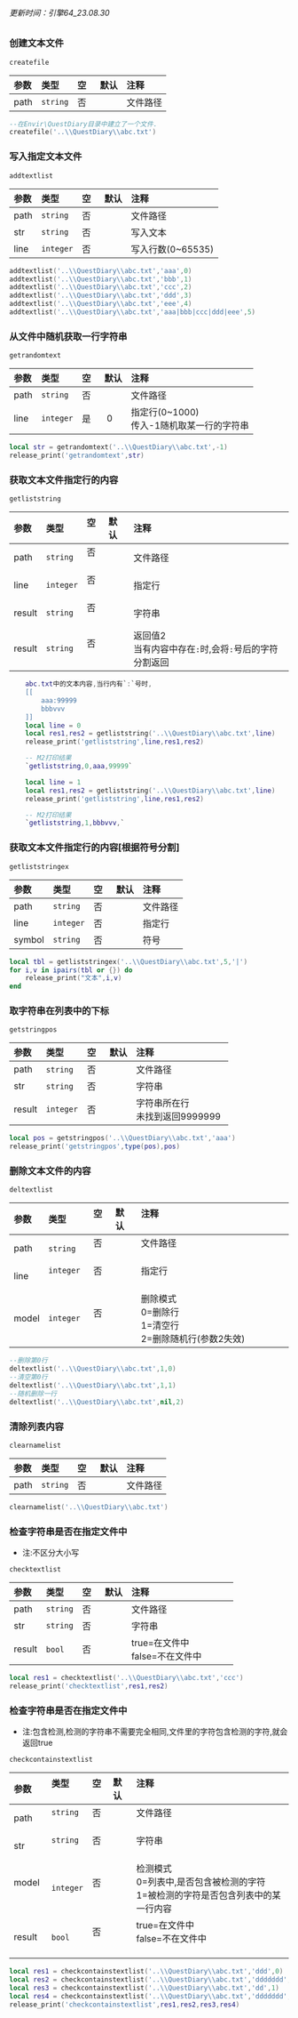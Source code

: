 

###### 更新时间：引擎64_23.08.30



### 创建文本文件

`createfile`

| 参数 | 类型     | 空   | 默认 | 注释     |
| :--- | :------- | :--- | :--- | :------- |
| path | `string` | 否   |      | 文件路径 |
```lua
--在Envir\QuestDiary目录中建立了一个文件.
createfile('..\\QuestDiary\\abc.txt')
```

### 写入指定文本文件

`addtextlist`

| 参数 | 类型     | 空   | 默认 | 注释              |
| :--- | :------- | :--- | :--- | :---------------- |
| path | `string` | 否   |      | 文件路径          |
| str  | `string` | 否   |      | 写入文本          |
| line | `integer` | 否   |      | 写入行数(0~65535) |
```lua
addtextlist('..\\QuestDiary\\abc.txt','aaa',0)
addtextlist('..\\QuestDiary\\abc.txt','bbb',1)
addtextlist('..\\QuestDiary\\abc.txt','ccc',2)
addtextlist('..\\QuestDiary\\abc.txt','ddd',3)
addtextlist('..\\QuestDiary\\abc.txt','eee',4)
addtextlist('..\\QuestDiary\\abc.txt','aaa|bbb|ccc|ddd|eee',5)
```

### 从文件中随机获取一行字符串

`getrandomtext`

| 参数 | 类型     | 空   | 默认 | 注释           |
| :--- | :------- | :--- | :--- | :------------- |
| path | `string` | 否   |      | 文件路径       |
| line | `integer` | 是   |  0    | 指定行(0~1000)<br />传入-1随机取某一行的字符串 |
```lua
local str = getrandomtext('..\\QuestDiary\\abc.txt',-1)
release_print('getrandomtext',str)
```

### 获取文本文件指定行的内容

`getliststring`

| 参数   | 类型     | 空   | 默认 | 注释     |
| :----- | :------- | :--- | :--- | :------- |
| path   | `string` | 否   |      | 文件路径 |
| line   | `integer` | 否   |      | 指定行   |
| result | `string` | 否   |      | 字符串 |
| result | `string` | 否   |      | 返回值2<br />当有内容中存在`:`时,会将`:`号后的字符分割返回 |
```lua
    abc.txt中的文本内容,当行内有`:`号时,
    [[
        aaa:99999
        bbbvvv
    ]]
    local line = 0
    local res1,res2 = getliststring('..\\QuestDiary\\abc.txt',line)
    release_print('getliststring',line,res1,res2)

    -- M2打印结果
    `getliststring,0,aaa,99999`

    local line = 1
    local res1,res2 = getliststring('..\\QuestDiary\\abc.txt',line)
    release_print('getliststring',line,res1,res2)

    -- M2打印结果
    `getliststring,1,bbbvvv,`
```

### 获取文本文件指定行的内容[根据符号分割]

`getliststringex`

| 参数   | 类型     | 空   | 默认 | 注释     |
| :----- | :------- | :--- | :--- | :------- |
| path   | `string` | 否   |      | 文件路径 |
| line   | `integer` | 否   |      | 指定行   |
| symbol | `string` | 否   |      | 符号     |
```lua
local tbl = getliststringex('..\\QuestDiary\\abc.txt',5,'|')
for i,v in ipairs(tbl or {}) do
    release_print("文本",i,v)
end
```

### 取字符串在列表中的下标

`getstringpos`

| 参数   | 类型      | 空   | 默认 | 注释                          |
| :----- | :-------- | :--- | :--- | :---------------------------- |
| path   | `string`  | 否   |      | 文件路径                      |
| str    | `string`  | 否   |      | 字符串                        |
| result | `integer` | 否   |      | 字符串所在行<br />未找到返回9999999 |
```lua
local pos = getstringpos('..\\QuestDiary\\abc.txt','aaa')
release_print('getstringpos',type(pos),pos)
```

### 删除文本文件的内容

`deltextlist`

| 参数  | 类型      | 空   | 默认 | 注释                                                        |
| :---- | :-------- | :--- | :--- | :---------------------------------------------------------- |
| path  | `string`  | 否   |      | 文件路径                                                    |
| line  | `integer`  | 否   |      | 指定行                                                      |
| model | `integer` | 否   |      | 删除模式<br />0=删除行<br />1=清空行<br />2=删除随机行(参数2失效) |
```lua
--删除第0行
deltextlist('..\\QuestDiary\\abc.txt',1,0)
--清空第0行
deltextlist('..\\QuestDiary\\abc.txt',1,1)
--随机删除一行
deltextlist('..\\QuestDiary\\abc.txt',nil,2)
```

### 清除列表内容

`clearnamelist`

| 参数 | 类型     | 空   | 默认 | 注释     |
| :--- | :------- | :--- | :--- | :------- |
| path | `string` | 否   |      | 文件路径 |
```lua
clearnamelist('..\\QuestDiary\\abc.txt')
```

### 检查字符串是否在指定文件中

- 注:不区分大小写

`checktextlist`

| 参数   | 类型     | 空   | 默认 | 注释                              |
| :----- | :------- | :--- | :--- | :-------------------------------- |
| path   | `string` | 否   |      | 文件路径                          |
| str    | `string` | 否   |      | 字符串                            |
| result | `bool`   | 否   |      | true=在文件中<br />false=不在文件中 |
```lua
local res1 = checktextlist('..\\QuestDiary\\abc.txt','ccc')
release_print('checktextlist',res1,res2)
```

### 检查字符串是否在指定文件中

- 注:包含检测,检测的字符串不需要完全相同,文件里的字符包含检测的字符,就会返回true

`checkcontainstextlist`

| 参数   | 类型      | 空   | 默认 | 注释                                                                                  |
| :----- | :-------- | :--- | :--- | :------------------------------------------------------------------------------------ |
| path   | `string`  | 否   |      | 文件路径                                                                              |
| str    | `string`  | 否   |      | 字符串                                                                                |
| model  | `integer` | 否   |      | 检测模式<br />0=列表中,是否包含被检测的字符<br />1=被检测的字符是否包含列表中的某一行内容 |
| result | `bool`    | 否   |      | true=在文件中<br />false=不在文件中                                                     |
```lua
local res1 = checkcontainstextlist('..\\QuestDiary\\abc.txt','ddd',0)
local res2 = checkcontainstextlist('..\\QuestDiary\\abc.txt','ddddddd',0)
local res3 = checkcontainstextlist('..\\QuestDiary\\abc.txt','dd',1)
local res4 = checkcontainstextlist('..\\QuestDiary\\abc.txt','ddddddd',1)
release_print('checkcontainstextlist',res1,res2,res3,res4)
```